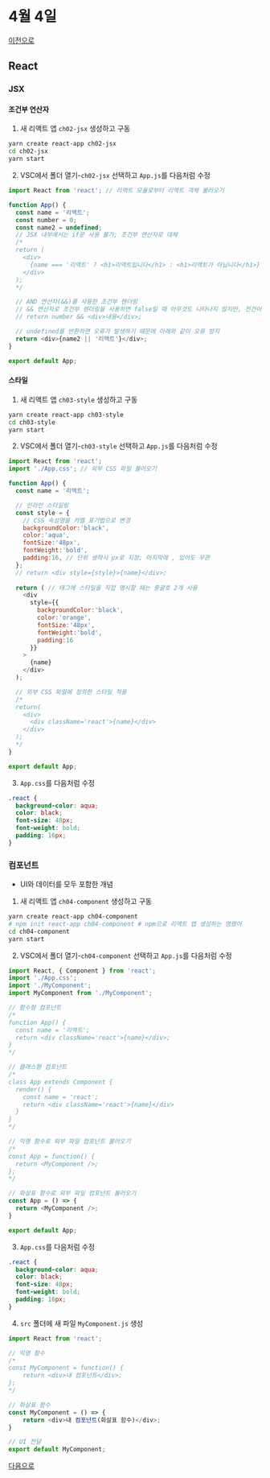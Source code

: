 # 4월 4일

[이전으로](0401.md)

## React

### JSX

#### 조건부 연산자

1. 새 리액트 앱 `ch02-jsx` 생성하고 구동
```sh
yarn create react-app ch02-jsx
cd ch02-jsx
yarn start
```
2. VSC에서 폴더 열기-`ch02-jsx` 선택하고 `App.js`를 다음처럼 수정
```js
import React from 'react'; // 리액트 모듈로부터 리액트 객체 불러오기

function App() {
  const name = '리액트';
  const number = 0;
  const name2 = undefined;
  // JSX 내부에서는 if문 사용 불가; 조건부 연산자로 대체
  /*
  return (
    <div>
      {name === '리액트' ? <h1>리액트입니다</h1> : <h1>리액트가 아닙니다</h1>}
    </div>
  );
  */

  // AND 연산자(&&)를 사용한 조건부 렌더링
  // && 연산자로 조건부 렌더링을 사용하면 false일 때 아무것도 나타나지 않지만, 전건이 숫자 0이면 0은 보여짐
  // return number && <div>내용</div>;

  // undefined를 반환하면 오류가 발생하기 때문에 아래와 같이 오류 방지
  return <div>{name2 || '리액트'}</div>;
}

export default App;
```

#### 스타일

1. 새 리액트 앱 `ch03-style` 생성하고 구동
```sh
yarn create react-app ch03-style
cd ch03-style
yarn start
```
2. VSC에서 폴더 열기-`ch03-style` 선택하고 `App.js`를 다음처럼 수정
```js
import React from 'react';
import './App.css'; // 외부 CSS 파일 불러오기

function App() {
  const name = '리액트';

  // 인라인 스타일링
  const style = {
    // CSS 속성명을 카멜 표기법으로 변경
    backgroundColor:'black',
    color:'aqua',
    fontSize:'48px',
    fontWeight:'bold',
    padding:16, // 단위 생략시 px로 지정; 마지막에 , 있어도 무관
  };
  // return <div style={style}>{name}</div>;
  
  return ( // 태그에 스타일을 직접 명시할 때는 중괄호 2개 사용
    <div
      style={{
        backgroundColor:'black',
        color:'orange',
        fontSize:'48px',
        fontWeight:'bold',
        padding:16
      }}
    >
      {name}
    </div>
  );

  // 외부 CSS 파일에 정의한 스타일 적용
  /*
  return(
    <div>
      <div className='react'>{name}</div>
    </div>
  );
  */
}

export default App;
```
3. `App.css`를 다음처럼 수정
```css
.react {
  background-color: aqua;
  color: black;
  font-size: 48px;
  font-weight: bold;
  padding: 16px;
}
```

### 컴포넌트

- UI와 데이터를 모두 포함한 개념

1. 새 리액트 앱 `ch04-component` 생성하고 구동
```sh
yarn create react-app ch04-component
# npm init react-app ch04-component # npm으로 리액트 앱 생성하는 명령어
cd ch04-component
yarn start
```
2. VSC에서 폴더 열기-`ch04-component` 선택하고 `App.js`를 다음처럼 수정
```js
import React, { Component } from 'react';
import './App.css';
import './MyComponent';
import MyComponent from './MyComponent';

// 함수형 컴포넌트
/*
function App() {
  const name = '리액트';
  return <div className='react'>{name}</div>;
}
*/

// 클래스형 컴포넌트
/*
class App extends Component {
  render() {
    const name = 'react';
    return <div className='react'>{name}</div>
  }
}
*/

// 익명 함수로 외부 파일 컴포넌트 불러오기
/*
const App = function() {
  return <MyComponent />;
};
*/

// 화살표 함수로 외부 파일 컴포넌트 불러오기
const App = () => {
  return <MyComponent />;
}

export default App;
```
3. `App.css`를 다음처럼 수정
```css
.react {
  background-color: aqua;
  color: black;
  font-size: 48px;
  font-weight: bold;
  padding: 16px;
}
```
4. `src` 폴더에 새 파일 `MyComponent.js` 생성
```js
import React from 'react';

// 익명 함수
/*
const MyComponent = function() {
    return <div>내 컴포넌트</div>;
};
*/

// 화살표 함수
const MyComponent = () => {
    return <div>내 컴포넌트(화살표 함수)</div>;
}

// UI 전달
export default MyComponent;
```

[다음으로](0405.md)